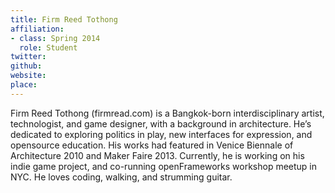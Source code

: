```yaml
---
title: Firm Reed Tothong
affiliation:
- class: Spring 2014
  role: Student
twitter:
github:
website:
place:
---
```

Firm Reed Tothong (firmread.com) is a Bangkok-born interdisciplinary artist, technologist, and game designer, with a background in architecture. He’s dedicated to exploring politics in play, new interfaces for expression, and opensource education. His works had featured in Venice Biennale of Architecture 2010 and Maker Faire 2013. Currently, he is working on his indie game project, and co-running openFrameworks workshop meetup in NYC. He loves coding, walking, and strumming guitar.